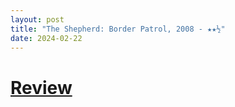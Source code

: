 ```yaml
---
layout: post
title: "The Shepherd: Border Patrol, 2008 - ★★½"
date: 2024-02-22
---
```


# [Review](https://letterboxd.com/pavlesap/film/the-shepherd-border-patrol/)

